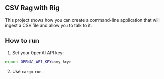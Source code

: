 ## CSV Rag with Rig
This project shows how you can create a command-line application that will ingest a CSV file and allow you to talk to it.

## How to run
1. Set your OpenAI API key:
```bash
export OPENAI_API_KEY=<my-key>
```

2. Use `cargo run`.
